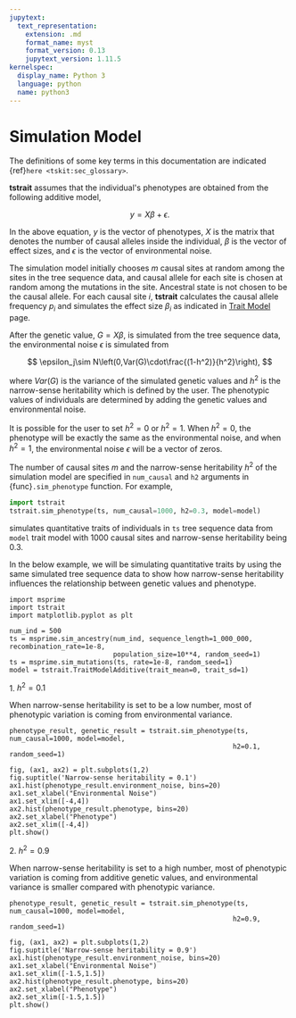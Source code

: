 ```yaml
---
jupytext:
  text_representation:
    extension: .md
    format_name: myst
    format_version: 0.13
    jupytext_version: 1.11.5
kernelspec:
  display_name: Python 3
  language: python
  name: python3
---
```


# Simulation Model

The definitions of some key terms in this documentation are indicated {ref}`here <tskit:sec_glossary>`.

**tstrait** assumes that the individual's phenotypes are obtained from the following additive model,

$$
y=X\beta+\epsilon.
$$

In the above equation, $y$ is the vector of phenotypes, $X$ is the matrix that denotes the number of causal alleles inside the individual, $\beta$ is the vector of effect sizes, and $\epsilon$ is the vector of environmental noise.

The simulation model initially chooses $m$ causal sites at random among the sites in the tree sequence data, and causal allele for each site is chosen at random among the mutations in the site. Ancestral state is not chosen to be the causal allele. For each causal site $i$, **tstrait** calculates the causal allele frequency $p_i$ and simulates the effect size $\beta_i$ as indicated in [Trait Model](model.md) page.

After the genetic value, $G=X\beta$, is simulated from the tree sequence data, the environmental noise $\epsilon$ is simulated from

$$
\epsilon_j\sim N\left(0,Var(G)\cdot\frac{(1-h^2)}{h^2}\right),
$$

where $Var(G)$ is the variance of the simulated genetic values and $h^2$ is the narrow-sense heritability which is defined by the user. The phenotypic values of individuals are determined by adding the genetic values and environmental noise.

It is possible for the user to set $h^2=0$ or $h^2=1$. When $h^2=0$, the phenotype will be exactly the same as the environmental noise, and when $h^2=1$, the environmental noise $\epsilon$ will be a vector of zeros.

The number of causal sites $m$ and the narrow-sense heritability $h^2$ of the simulation model are specified in `num_causal` and `h2` arguments in {func}`.sim_phenotype` function. For example,

```Python
import tstrait
tstrait.sim_phenotype(ts, num_causal=1000, h2=0.3, model=model)
```
simulates quantitative traits of individuals in `ts` tree sequence data from `model` trait model with 1000 causal sites and narrow-sense heritability being 0.3.

In the below example, we will be simulating quantitative traits by using the same simulated tree sequence data to show how narrow-sense heritability influences the relationship between genetic values and phenotype.

```{code-cell} ipython3
import msprime
import tstrait
import matplotlib.pyplot as plt

num_ind = 500
ts = msprime.sim_ancestry(num_ind, sequence_length=1_000_000, recombination_rate=1e-8,
                          population_size=10**4, random_seed=1)
ts = msprime.sim_mutations(ts, rate=1e-8, random_seed=1)
model = tstrait.TraitModelAdditive(trait_mean=0, trait_sd=1)
```

1\. $h^2=0.1$

When narrow-sense heritability is set to be a low number, most of phenotypic variation is coming from environmental variance.

```{code-cell} ipython3
phenotype_result, genetic_result = tstrait.sim_phenotype(ts, num_causal=1000, model=model,
                                                        h2=0.1, random_seed=1)

fig, (ax1, ax2) = plt.subplots(1,2)
fig.suptitle('Narrow-sense heritability = 0.1')
ax1.hist(phenotype_result.environment_noise, bins=20)
ax1.set_xlabel("Environmental Noise")
ax1.set_xlim([-4,4])
ax2.hist(phenotype_result.phenotype, bins=20)
ax2.set_xlabel("Phenotype")
ax2.set_xlim([-4,4])
plt.show()
```

2\. $h^2=0.9$

When narrow-sense heritability is set to a high number, most of phenotypic variation is coming from additive genetic values, and environmental variance is smaller compared with phenotypic variance.

```{code-cell} ipython3
phenotype_result, genetic_result = tstrait.sim_phenotype(ts, num_causal=1000, model=model,
                                                        h2=0.9, random_seed=1)

fig, (ax1, ax2) = plt.subplots(1,2)
fig.suptitle('Narrow-sense heritability = 0.9')
ax1.hist(phenotype_result.environment_noise, bins=20)
ax1.set_xlabel("Environmental Noise")
ax1.set_xlim([-1.5,1.5])
ax2.hist(phenotype_result.phenotype, bins=20)
ax2.set_xlabel("Phenotype")
ax2.set_xlim([-1.5,1.5])
plt.show()
```